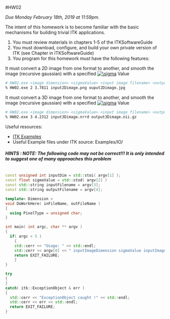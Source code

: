 #HW02 

_Due Monday February 18th, 2019 at 11:59pm._

The intent of this homework is to become familiar with the basic mechanisms for building trivial ITK applications.

1. You must review materials in chapters 1-5 of the ITKSoftwareGuide
1. You must download, configure, and build your own private version of ITK (see Chapter in ITKSoftwareGuide) 
1. You program for this homework must have the following features:

It must convert a 2D image from one format to another, and smooth the image (recursive gaussian) with a specified 
<a href="https://www.codecogs.com/eqnedit.php?latex=\sigma" target="_blank"><img src="https://latex.codecogs.com/gif.latex?\sigma" title="\sigma" /></a>
 Value

```bash
# HW02.exe <image dimension> <sigmaValue> <input image filename> <output image filename>
% HW02.exe 2 3.7811 input2Dimage.png ouput2Dimage.jpg
```

It must convert a 3D image from one format to another, and smooth the image (recursive gaussian) with a specified 
<a href="https://www.codecogs.com/eqnedit.php?latex=\sigma" target="_blank"><img src="https://latex.codecogs.com/gif.latex?\sigma" title="\sigma" /></a>
 Value

```bash
# HW02.exe <image dimension> <sigmaValue> <input image filename> <output image filename>
% HW02.exe 3 4.2312 input3Dimage.nrrd output3Dimage.nii.gz
```

Useful resources:

* [ITK Examples](https://itk.org/ITKExamples/index.html)
* Useful Example files under ITK source: Examples/IO/

##### HINTS : NOTE:  The following code may not be correct!!! It is only intended to suggest one of many approaches this problem 

```cpp

const unsigned int inputDim = std::stoi( argv[1] );
const float sigmaValue = std::stod( argv[2] )
const std::string inputFilename = argv[3];
const std::string outputFilename = argv[4];

template< Dimension >
void DoWorkHere( inFileName, outFileName )
{
  using PixelType = unsigned char;
}

int main( int argc, char ** argv )
{
  if( argc < 5 )
    {
    std::cerr << "Usage: " << std::endl;
    std::cerr << argv[0] << " inputImageDimension sigmaValue inputImageFile outputImageFile" << std::endl;
    return EXIT_FAILURE;
    }
}

try
{
}
catch( itk::ExceptionObject & err )
{
  std::cerr << "ExceptionObject caught !" << std::endl;
  std::cerr << err << std::endl;
  return EXIT_FAILURE;
}
```
